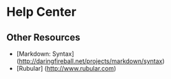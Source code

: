 Help Center
==============

## Other Resources
 * [Markdown: Syntax] (http://daringfireball.net/projects/markdown/syntax)
 * [Rubular] (http://www.rubular.com)
